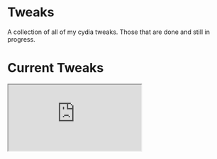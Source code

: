 # Tweaks
A collection of all of my cydia tweaks. Those that are done and still in progress.


# Current Tweaks
<iframe src="http://www.fmancoding.com/repos/">Error, not displayed correctly</iframe>
